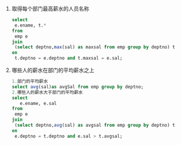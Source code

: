 1. 取得每个部门最高薪水的人员名称

   ```sql
   select 
   	e.ename, t.*
   from 
   	emp e
   join
   	(select deptno,max(sal) as maxsal from emp group by deptno) t
   on
   	t.deptno = e.deptno and t.maxsal = e.sal;
   ```

2. 哪些人的薪水在部门的平均薪水之上

   ```sql
   1.部门的平均薪水
   select avg(sal)as avgSal from emp group by deptno; 
   2.哪些人的薪水大于部门的平均薪水
   select 
      e.ename, e.sal
   from
   	emp e
   join
   	(select deptno,avg(sal) as avgsal from emp group by deptno) t
   on
   	e.deptno = t.deptno and e.sal > t.avgsal;
   ```

   

